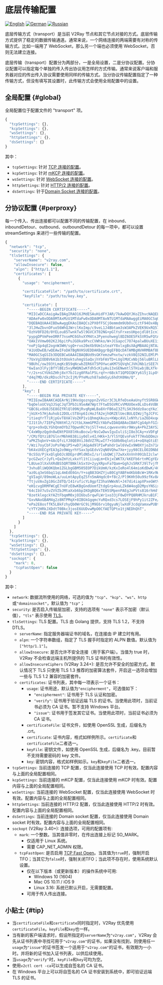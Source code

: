 # 底层传输配置

[![English][1]][2] [![German][3]][4] [![Russian][5]][6]

[1]: ../resources/english.svg
[2]: https://www.v2ray.com/en/configuration/transport.html
[3]: ../resources/german.svg
[4]: https://www.v2ray.com/de/configuration/transport.html
[5]: ../resources/russian.svg
[6]: https://www.v2ray.com/ru/configuration/transport.html

底层传输方式（transport）是当前 V2Ray 节点和其它节点对接的方式。底层传输方式提供了稳定的数据传输通道。通常来说，一个网络连接的两端需要有对称的传输方式。比如一端用了 WebSocket，那么另一个端也必须使用 WebSocket，否则无法建立连接。

底层传输（transport）配置分为两部分，一是全局设置，二是分协议配置。分协议配置可以指定每个单独的传入传出协议用怎样的方式传输。通常来说客户端和服务器对应的传出传入协议需要使用同样的传输方式。当分协议传输配置指定了一种传输方式，但没有填写其设置时，此传输方式会使用全局配置中的设置。

## 全局配置 {#global}

全局配置位于配置文件的 "transport" 项。

```javascript
{
  "tcpSettings": {},
  "kcpSettings": {},
  "wsSettings": {},
  "httpSettings": {},
  "dsSettings": {}
}
```

其中：

* `tcpSettings`: 针对 [TCP 连接的配置](transport/tcp.md)。
* `kcpSettings`: 针对 [mKCP 连接的配置](transport/mkcp.md)。
* `wsSettings`: 针对 [WebSocket 连接的配置](transport/websocket.md)。
* `httpSettings`: 针对 [HTTP/2 连接的配置](transport/h2.md)。
* `dsSettings`: 针于[Domain Socket 连接的配置](transport/domainsocket.md)。

## 分协议配置 {#perproxy}

每一个传入、传出连接都可以配置不同的传输配置，在 inbound、inboundDetour、outbound、outboundDetour 的每一项中，都可以设置 streamSettings 来进行一些传输的配置。

```javascript
{
  "network": "tcp",
  "security": "none",
  "tlsSettings": {
    "serverName": "v2ray.com",
    "allowInsecure": false,
    "alpn": ["http/1.1"],
    "certificates": [
      {
        "usage": "encipherment",

        "certificateFile": "/path/to/certificate.crt",
        "keyFile": "/path/to/key.key",

        "certificate": [
          "-----BEGIN CERTIFICATE-----",
          "MIICwDCCAaigAwIBAgIRAO16JMdESAuHidFYJAR/7kAwDQYJKoZIhvcNAQELBQAw",
          "ADAeFw0xODA0MTAxMzU1MTdaFw0xODA0MTAxNTU1MTdaMAAwggEiMA0GCSqGSIb3",
          "DQEBAQUAA4IBDwAwggEKAoIBAQCs2PX0fFSCjOemmdm9UbOvcLctF94Ox4BpSfJ+",
          "3lJHwZbvnOFuo56WhQJWrclKoImp/c9veL1J4Bbtam3sW3APkZVEK9UxRQ57HQuw",
          "OzhV0FD20/0YELou85TwnkTw5l9GVCXT02NG+pGlYsFrxesUHpojdl8tIcn113M5",
          "pypgDPVmPeeORRf7nseMC6GhvXYM4txJPyenohwegl8DZ6OE5FkSVR5wFQtAhbON",
          "OAkIVVmw002K2J6pitPuJGOka9PxcCVWhko/W+JCGapcC7O74palwBUuXE1iH+Jp",
          "noPjGp4qE2ognW3WH/sgQ+rvo20eXb9Um1steaYY8xlxgBsXAgMBAAGjNTAzMA4G",
          "A1UdDwEB/wQEAwIFoDATBgNVHSUEDDAKBggrBgEFBQcDATAMBgNVHRMBAf8EAjAA",
          "MA0GCSqGSIb3DQEBCwUAA4IBAQBUd9sGKYemzwPnxtw/vzkV8Q32NILEMlPVqeJU",
          "7UxVgIODBV6A1b3tOUoktuhmgSSaQxjhYbFAVTD+LUglMUCxNbj56luBRlLLQWo+",
          "9BUhC/ow393tLmqKcB59qNcwbZER6XT5POYwcaKM75QVqhCJVHJNb1zSEE7Co7iO",
          "6wIan3lFyjBfYlBEz5vyRWQNIwKfdh5cK1yAu13xGENwmtlSTHiwbjBLXfk+0A/8",
          "r/2s+sCYUkGZHhj8xY7bJ1zg0FRalP5LrqY+r6BckT1QPDIQKYy615j1LpOtwZe/",
          "d4q7MD/dkzRDsch7t2cIjM/PYeMuzh87admSyL6hdtK0Nm/Q",
          "-----END CERTIFICATE-----"
        ],
        "key": [
          "-----BEGIN RSA PRIVATE KEY-----",
          "MIIEowIBAAKCAQEArNj19HxUgoznppnZvVGzr3C3LRfeDseAaUnyft5SR8GW75zh",
          "bqOeloUCVq3JSqCJqf3Pb3i9SeAW7Wpt7FtwD5GVRCvVMUUOex0LsDs4VdBQ9tP9",
          "GBC6LvOU8J5E8OZfRlQl09NjRvqRpWLBa8XrFB6aI3ZfLSHJ9ddzOacqYAz1Zj3n",
          "jkUX+57HjAuhob12DOLcST8np6IcHoJfA2ejhORZElUecBULQIWzjTgJCFVZsNNN",
          "itieqYrT7iRjpGvT8XAlVoZKP1viQhmqXAuzu+KWpcAVLlxNYh/iaZ6D4xqeKhNq",
          "IJ1t1h/7IEPq76NtHl2/VJtbLXmmGPMZcYAbFwIDAQABAoIBAFCgG4phfGIxK9Uw",
          "qrp+o9xQLYGhQnmOYb27OpwnRCYojSlT+mvLcqwvevnHsr9WxyA+PkZ3AYS2PLue",
          "C4xW0pzQgdn8wENtPOX8lHkuBocw1rNsCwDwvIguIuliSjI8o3CAy+xVDFgNhWap",
          "/CMzfQYziB7GlnrM6hH838iiy0dlv4I/HKk+3/YlSYQEvnFokTf7HxbDDmznkJTM",
          "aPKZ5qbnV+4AcQfcLYJ8QE0ViJ8dVZ7RLwIf7+SG0b0bqloti4+oQXqGtiESUwEW",
          "/Wzi7oyCbFJoPsFWp1P5+wD7jAGpAd9lPIwPahdr1wl6VwIx9W0XYjoZn71AEaw4",
          "bK4xUXECgYEA3g2o9WqyrhYSax3pGEdvV2qN0VQhw7Xe+jyy98CELOO2DNbB9QNJ",
          "8cSSU/PjkxQlgbOJc8DEprdMldN5xI/srlsbQWCj72wXxXnVnh991bI2clwt7oYi",
          "pcGZwzCrJyFL+QaZmYzLxkxYl1tCiiuqLm+EkjxCWKTX/kKEFb6rtnMCgYEAx0WR",
          "L8Uue3lXxhXRdBS5QRTBNklkSxtU+2yyXRpvFa7Qam+GghJs5RKfJ9lTvjfM/PxG",
          "3vhuBliWQOKQbm1ZGLbgGBM505EOP7DikUmH/kzKxIeRo4l64mioKdDwK/4CZtS7",
          "az0Lq3eS6bq11qL4mEdE6Gn/Y+sqB83GHZYju80CgYABFm4KbbBcW+1RKv9WSBtK",
          "gVIagV/89moWLa/uuLmtApyEqZSfn5mAHqdc0+f8c2/Pl9KHh50u99zfKv8AsHfH",
          "TtjuVAvZg10GcZdTQ/I41ruficYL0gpfZ3haVWWxNl+J47di4iapXPxeGWtVA+u8",
          "eH1cvgDRMFWCgE7nUFzE8wKBgGndUomfZtdgGrp4ouLZk6W4ogD2MpsYNSixkXyW",
          "64cIbV7uSvZVVZbJMtaXxb6bpIKOgBQ6xTEH5SMpenPAEgJoPVts816rhHdfwK5Q",
          "8zetklegckYAZtFbqmM0xjOI6bu5rqwFLWr1xo33jF0wDYPQ8RHMJkruB1FIB8V2",
          "GxvNAoGBAM4g2z8NTPMqX+8IBGkGgqmcYuRQxd3cs7LOSEjF9hPy1it2ZFe/yUKq",
          "ePa2E8osffK5LBkFzhyQb0WrGC9ijM9E6rv10gyuNjlwXdFJcdqVamxwPUBtxRJR",
          "cYTY2HRkJXDdtT0Bkc3josE6UUDvwMpO0CfAETQPto1tjNEDhQhT",
          "-----END RSA PRIVATE KEY-----"
        ]
      }
    ]
  },
  "tcpSettings": {},
  "kcpSettings": {},
  "wsSettings": {},
  "httpSettings": {},
  "dsSettings": {},
  "sockopt": {
    "mark": 0,
    "tcpFastOpen": false
  }
}
```

其中：

* `network`: 数据流所使用的网络，可选的值为 `"tcp"`、`"kcp"`、`"ws"`、`http`或`"domainsocket"`，默认值为 `"tcp"`；
* `security`: 是否启入传输层加密，支持的选项有 `"none"` 表示不加密（默认值），`"tls"` 表示使用 [TLS](https://en.wikipedia.org/wiki/Transport_Layer_Security)。
* `tlsSettings`: TLS 配置。TLS 由 Golang 提供，支持 TLS 1.2，不支持 DTLS。
  * `serverName`: 指定服务器端证书的域名，在连接由 IP 建立时有用。
  * `alpn`: 一个字符串数组，指定了 TLS 握手时指定的 ALPN 数值。默认值为`["http/1.1"]`。
  * `allowInsecure`: 是否允许不安全连接（用于客户端）。当值为 true 时，V2Ray 不会检查远端主机所提供的 TLS 证书的有效性。
  * `allowInsecureCiphers` (V2Ray 3.24+): 是否允许不安全的加密方式。默认情况下 TLS 只使用 TLS 1.3 推荐的加密算法套件，开启这一选项会增加一些与 TLS 1.2 兼容的加密套件。
  * `certificates`: 证书列表，其中每一项表示一个证书：
    * `usage`: 证书用途，默认值为`"encipherment"`，可选值如下：
      * `"encipherment"`: 证书用于 TLS 认证和加密。
      * `"verify"`: 证书用于验证远端 TLS 的证书。当使用此项时，当前证书必须为 CA 证书。暂不支持 Windows 平台。
      * `"issue"`: 证书用于签发其它证书。当使用此项时，当前证书必须为 CA 证书。
    * `certificateFile`: 证书文件，如使用 OpenSSL 生成，后缀名为 .crt。
    * `certificate`: 证书内容，格式如样例所示。`certificate`和`certificateFile`二者选一。
    * `keyFile`: 密钥文件，如使用 OpenSSL 生成，后缀名为 .key。目前暂不支持需要密码的 key 文件。
    * `key`: 密钥内容，格式如样例如示。`key`和`keyFile`二者选一。
* `tcpSettings`: 当前连接的 TCP 配置，仅当此连接使用 TCP 时有效。配置内容与上面的全局配置相同。
* `kcpSettings`: 当前连接的 mKCP 配置，仅当此连接使用 mKCP 时有效。配置内容与上面的全局配置相同。
* `wsSettings`: 当前连接的 WebSocket 配置，仅当此连接使用 WebSocket 时有效。配置内容与上面的全局配置相同。
* `httpSettings`: 当前连接的 HTTP/2 配置，仅当此连接使用 HTTP/2 时有效。配置内容与上面的全局配置相同。
* `dsSettings`: 当前连接的 Domain socket 配置，仅当此连接使用 Domain socket 时有效。配置内容与上面的全局配置相同。
* `sockopt` (V2Ray 3.40+): 连接选项，可用的配置项有:
  * `mark`: 一个整数。当其值非零时，在传出连接上标记 SO_MARK。
    * 仅适用于 Linux 系统。
    * 需要 CAP_NET_ADMIN 权限。
  * `tcpFastOpen`: 是否启用 [TCP Fast Open](https://zh.wikipedia.org/wiki/TCP%E5%BF%AB%E9%80%9F%E6%89%93%E5%BC%80)。当其值为`true`时，强制开启TFO；当其它为`false`时，强制关闭TFO；当此项不存在时，使用系统默认设置。
    * 仅在以下版本（或更新版本）的操作系统中可用:
      * Windows 10 (1604)
      * Mac OS 10.11 / iOS 9
      * Linux 3.16: 系统已默认开启，无需要配置。
    * 可用于传入传出连接。

## 小贴士 {#tip}

* 当`certificateFile`和`certificate`同时指定时，V2Ray 优先使用`certificateFile`。`keyFile`和`key`也一样。
* 当有新的客户端请求时，假设所指定的`serverName`为`"v2ray.com"`，V2Ray 会先从证书列表中寻找可用于`"v2ray.com"`的证书，如果没有找到，则使用任一`usage`为`"issue"`的证书签发一个适用于`"v2ray.com"`的证书，有效期为一小时。并将新的证书加入证书列表，以供后续使用。
* 当`usage`为`"verify"`时，`keyFile`和`key`可均为空。
* 使用`v2ctl cert -ca`可以生成自签名的 CA 证书。
* 在 Windows 平台上可以将自签名的 CA 证书安装到系统中，即可验证远端 TLS 的证书。
